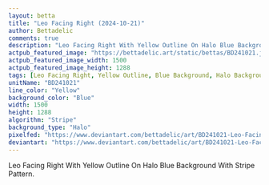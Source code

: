 ```yaml
---
layout: betta
title: "Leo Facing Right (2024-10-21)"
author: Bettadelic
comments: true
description: "Leo Facing Right With Yellow Outline On Halo Blue Background With Stripe Pattern."
actpub_featured_image: "https://bettadelic.art/static/bettas/BD241021.jpg"
actpub_featured_image_width: 1500
actpub_featured_image_height: 1288
tags: [Leo Facing Right, Yellow Outline, Blue Background, Halo Background Pattern, Stripe Pattern, October 2024]
unitName: "BD241021"
line_color: "Yellow"
background_color: "Blue"
width: 1500
height: 1288
algorithm: "Stripe"
background_type: "Halo"
pixelfed: "https://www.deviantart.com/bettadelic/art/BD241021-Leo-Facing-Right-2024-10-21-1112905445"
deviantart: "https://www.deviantart.com/bettadelic/art/BD241021-Leo-Facing-Right-2024-10-21-1112905445"
---
```


Leo Facing Right With Yellow Outline On Halo Blue Background With Stripe Pattern.

